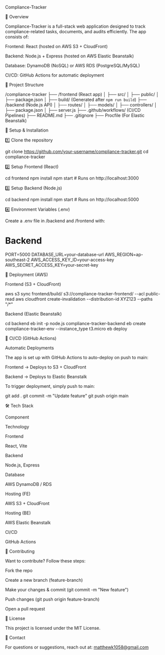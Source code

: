 Compliance-Tracker

🚀 Overview

Compliance-Tracker is a full-stack web application designed to track compliance-related tasks, documents, and audits efficiently. The app consists of:

Frontend: React (hosted on AWS S3 + CloudFront)

Backend: Node.js + Express (hosted on AWS Elastic Beanstalk)

Database: DynamoDB (NoSQL) or AWS RDS (PostgreSQL/MySQL)

CI/CD: GitHub Actions for automatic deployment


📂 Project Structure

/compliance-tracker
 ├── /frontend (React app)
 │     ├── src/
 │     ├── public/
 │     ├── package.json
 │     ├── build/  (Generated after `npm run build`)
 ├── /backend (Node.js API)
 │     ├── routes/
 │     ├── models/
 │     ├── controllers/
 │     ├── package.json
 │     ├── server.js
 ├── .github/workflows/ (CI/CD Pipelines)
 ├── README.md
 ├── .gitignore
 ├── Procfile (For Elastic Beanstalk)

🔧 Setup & Installation

1️⃣ Clone the repository

git clone https://github.com/your-username/compliance-tracker.git
cd compliance-tracker

2️⃣ Setup Frontend (React)

cd frontend
npm install
npm start  # Runs on http://localhost:3000

3️⃣ Setup Backend (Node.js)

cd backend
npm install
npm start  # Runs on http://localhost:5000

4️⃣ Environment Variables (.env)

Create a .env file in /backend and /frontend with:

# Backend
PORT=5000
DATABASE_URL=your-database-url
AWS_REGION=ap-southeast-2
AWS_ACCESS_KEY_ID=your-access-key
AWS_SECRET_ACCESS_KEY=your-secret-key

🚀 Deployment (AWS)

Frontend (S3 + CloudFront)

aws s3 sync frontend/build/ s3://compliance-tracker-frontend/ --acl public-read
aws cloudfront create-invalidation --distribution-id XYZ123 --paths "/*"

Backend (Elastic Beanstalk)

cd backend
eb init -p node.js compliance-tracker-backend
eb create compliance-tracker-env --instance_type t3.micro
eb deploy

🔄 CI/CD (GitHub Actions)

Automatic Deployments

The app is set up with GitHub Actions to auto-deploy on push to main:

Frontend → Deploys to S3 + CloudFront

Backend → Deploys to Elastic Beanstalk

To trigger deployment, simply push to main:

git add .
git commit -m "Update feature"
git push origin main

🛠 Tech Stack

Component

Technology

Frontend

React, Vite

Backend

Node.js, Express

Database

AWS DynamoDB / RDS

Hosting (FE)

AWS S3 + CloudFront

Hosting (BE)

AWS Elastic Beanstalk

CI/CD

GitHub Actions

📝 Contributing

Want to contribute? Follow these steps:

Fork the repo

Create a new branch (feature-branch)

Make your changes & commit (git commit -m "New feature")

Push changes (git push origin feature-branch)

Open a pull request

📜 License

This project is licensed under the MIT License.

📩 Contact

For questions or suggestions, reach out at: matthewk1058@gmail.com
